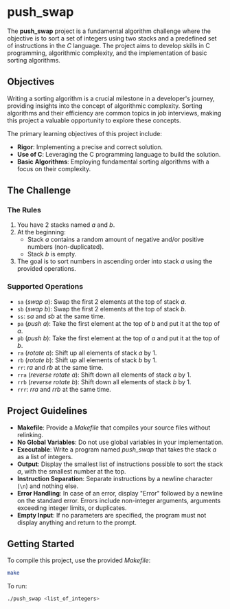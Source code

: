 # push_swap

The **push_swap** project is a fundamental algorithm challenge where the objective is to sort a set of integers using two stacks and a predefined set of instructions in the *C* language. The project aims to develop skills in C programming, algorithmic complexity, and the implementation of basic sorting algorithms.

## Objectives

Writing a sorting algorithm is a crucial milestone in a developer's journey, providing insights into the concept of algorithmic complexity. Sorting algorithms and their efficiency are common topics in job interviews, making this project a valuable opportunity to explore these concepts.

The primary learning objectives of this project include:

- **Rigor**: Implementing a precise and correct solution.
- **Use of C**: Leveraging the C programming language to build the solution.
- **Basic Algorithms**: Employing fundamental sorting algorithms with a focus on their complexity.

## The Challenge

### The Rules

1. You have 2 stacks named *a* and *b*.
2. At the beginning:
   - Stack *a* contains a random amount of negative and/or positive numbers (non-duplicated).
   - Stack *b* is empty.
3. The goal is to sort numbers in ascending order into stack *a* using the provided operations.

### Supported Operations

- `sa` (*swap a*): Swap the first 2 elements at the top of stack *a*.
- `sb` (*swap b*): Swap the first 2 elements at the top of stack *b*.
- `ss`: *sa* and *sb* at the same time.
- `pa` (*push a*): Take the first element at the top of *b* and put it at the top of *a*.
- `pb` (*push b*): Take the first element at the top of *a* and put it at the top of *b*.
- `ra` (*rotate a*): Shift up all elements of stack *a* by 1.
- `rb` (*rotate b*): Shift up all elements of stack *b* by 1.
- `rr`: *ra* and *rb* at the same time.
- `rra` (*reverse rotate a*): Shift down all elements of stack *a* by 1.
- `rrb` (*reverse rotate b*): Shift down all elements of stack *b* by 1.
- `rrr`: *rra* and *rrb* at the same time.

## Project Guidelines

- **Makefile**: Provide a *Makefile* that compiles your source files without relinking.
- **No Global Variables**: Do not use global variables in your implementation.
- **Executable**: Write a program named *push_swap* that takes the stack *a* as a list of integers.
- **Output**: Display the smallest list of instructions possible to sort the stack *a*, with the
  smallest number at the top.
- **Instruction Separation**: Separate instructions by a newline character (`\n`) and nothing else.
- **Error Handling**: In case of an error, display "Error" followed by a newline on the standard error. Errors include non-integer arguments, arguments exceeding integer limits, or duplicates.
- **Empty Input**: If no parameters are specified, the program must not display anything and return to the prompt.

## Getting Started

To compile this project, use the provided *Makefile*:

```bash
make
```

To run:

```bash
./push_swap <list_of_integers>
```

